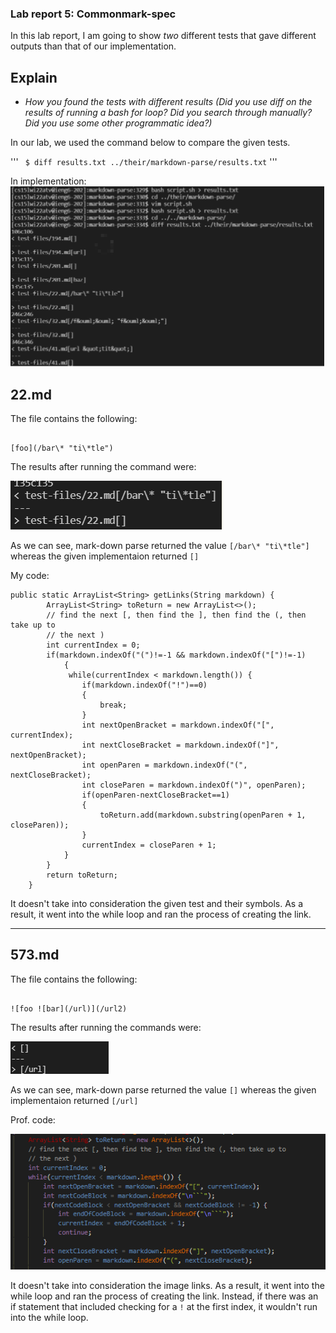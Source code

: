 ### Lab report 5: Commonmark-spec

In this lab report, I am going to show *two* different tests that gave different outputs than that of our implementation.

## Explain
- *How you found the tests with different results (Did you use diff on the results of running a bash for loop? Did you search through manually? Did you use some other programmatic idea?)*

In our lab, we used the command below to compare the given tests. 

'''
` $ diff results.txt ../their/markdown-parse/results.txt`
'''

In implementation:
![image](lab5ss2.png)

## 22.md

The file contains the following:

```

[foo](/bar\* "ti\*tle")

```

The results after running the command were:

![image](lab5ss1.png)

As we can see, mark-down parse returned the value `[/bar\* "ti\*tle"]` whereas the given implementaion returned `[]`

My code:
```
public static ArrayList<String> getLinks(String markdown) {
        ArrayList<String> toReturn = new ArrayList<>();
        // find the next [, then find the ], then find the (, then take up to
        // the next )
        int currentIndex = 0;
        if(markdown.indexOf("(")!=-1 && markdown.indexOf("[")!=-1)
            {
             while(currentIndex < markdown.length()) {
                if(markdown.indexOf("!")==0)
                {
                    break;
                }
                int nextOpenBracket = markdown.indexOf("[", currentIndex);
                int nextCloseBracket = markdown.indexOf("]", nextOpenBracket);
                int openParen = markdown.indexOf("(", nextCloseBracket);
                int closeParen = markdown.indexOf(")", openParen);
                if(openParen-nextCloseBracket==1)
                {
                    toReturn.add(markdown.substring(openParen + 1, closeParen));
                }
                currentIndex = closeParen + 1;
            }
        }
        return toReturn;
    }
   ```
   
   It doesn't take into consideration the given test and their symbols. As a result, it went into the while loop and ran the process of creating the link. 
   
---

## 573.md

The file contains the following:
```

![foo ![bar](/url)](/url2)

```

The results after running the commands were:

![image](lab5ss3.png)

As we can see, mark-down parse returned the value `[]` whereas the given implementaion returned `[/url]`

Prof. code: 

![image](lab5ss4.png)

It doesn't take into consideration the image links. As a result, it went into the while loop and ran the process of creating the link. Instead, if there was an if statement that included checking for a `!` at the first index, it wouldn't run into the while loop.

